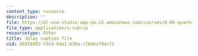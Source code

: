 ```yaml
---
content_type: resource
description: ''
file: https://ol-ocw-studio-app-qa.s3.amazonaws.com/courses/8-06-quantum-physics-iii-spring-2018/46d18402fdc464a1b30ac76decf9ac72_83lPKkTfGlY.srt
file_type: application/x-subrip
resourcetype: Other
title: 3play caption file
uid: 46d18402-fdc4-64a1-b30a-c76decf9ac72
---
```

